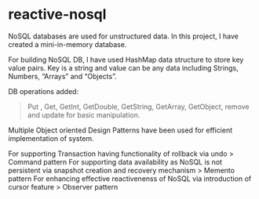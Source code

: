 # reactive-nosql
NoSQL databases are used for unstructured data. In this project, I have created a mini-in-memory database. 

For building NoSQL DB, I have used HashMap data structure to store key value pairs. Key is a string and value can be any data including Strings, Numbers, “Arrays” and “Objects”.

DB operations added:

> Put , Get, GetInt, GetDouble, GetString, GetArray, GetObject, remove and update for basic manipulation.

Multiple Object oriented Design Patterns have been used for efficient implementation of system.

For supporting Transaction having functionality of rollback via undo > Command pattern
For supporting data availability as NoSQL is not persistent via snapshot creation and recovery mechanism > Memento pattern
For enhancing effective reactivenenss of NoSQL via introduction of cursor feature > Observer pattern




